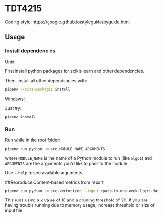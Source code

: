 # TDT4215

Coding style: https://google.github.io/styleguide/pyguide.html

## Usage

### Install dependencies

Unix:

First install python packages for scikit-learn and other dependencies.

Then, install all other dependencies with:
```sh
pipenv --site-packages install
```

Windows:

Just try:

```sh
pipenv install
```

### Run

Run while in the root folder:

```sh
pipenv run python -m src.MODULE_NAME ARGUMENTS
```

where `MODULE_NAME` is the name of a Python module to run (like `algo1`) and `ARGUMENTS` are the arguments you'd like to pass to the module.

Use `--help` to see available arguments.

##Reproduce Content-based metrics from report
```sh
pipenv run python -m src.vectorizer --input <path-to-one-week-light-dataset>/20170106
```
This runs using a k value of 10 and a pruning threshold of 30. If you are having trouble running due to memory usage, increase threshold or size of input file.